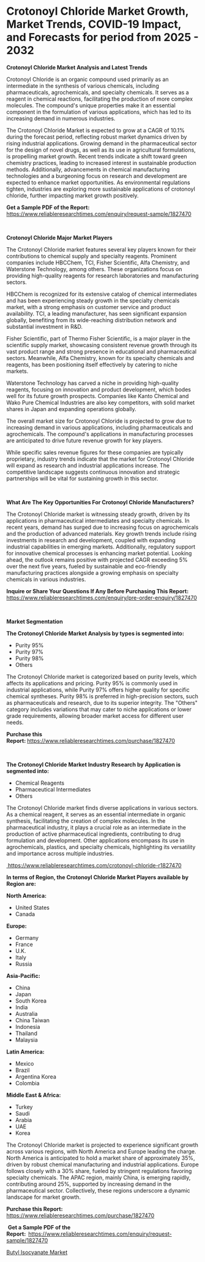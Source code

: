 <p><h1>Crotonoyl Chloride Market Growth, Market Trends, COVID-19 Impact, and Forecasts for period from 2025 - 2032</h1></p><p><strong>Crotonoyl Chloride Market Analysis and Latest Trends</strong></p>
<p><p>Crotonoyl Chloride is an organic compound used primarily as an intermediate in the synthesis of various chemicals, including pharmaceuticals, agrochemicals, and specialty chemicals. It serves as a reagent in chemical reactions, facilitating the production of more complex molecules. The compound's unique properties make it an essential component in the formulation of various applications, which has led to its increasing demand in numerous industries.</p><p>The Crotonoyl Chloride Market is expected to grow at a CAGR of 10.1% during the forecast period, reflecting robust market dynamics driven by rising industrial applications. Growing demand in the pharmaceutical sector for the design of novel drugs, as well as its use in agricultural formulations, is propelling market growth. Recent trends indicate a shift toward green chemistry practices, leading to increased interest in sustainable production methods. Additionally, advancements in chemical manufacturing technologies and a burgeoning focus on research and development are expected to enhance market opportunities. As environmental regulations tighten, industries are exploring more sustainable applications of crotonoyl chloride, further impacting market growth positively.</p></p>
<p><strong>Get a Sample PDF of the Report:&nbsp;</strong> <a href="https://www.reliableresearchtimes.com/enquiry/request-sample/1827470?utm_campaign=2189&utm_medium=2&utm_source=Github&utm_content=ia&utm_term=31012025&utm_id=crotonoyl-chloride">https://www.reliableresearchtimes.com/enquiry/request-sample/1827470</a></p>
<p>&nbsp;</p>
<p><strong>Crotonoyl Chloride Major Market Players</strong></p>
<p><p>The Crotonoyl Chloride market features several key players known for their contributions to chemical supply and specialty reagents. Prominent companies include HBCChem, TCI, Fisher Scientific, Alfa Chemistry, and Waterstone Technology, among others. These organizations focus on providing high-quality reagents for research laboratories and manufacturing sectors.</p><p>HBCChem is recognized for its extensive catalog of chemical intermediates and has been experiencing steady growth in the specialty chemicals market, with a strong emphasis on customer service and product availability. TCI, a leading manufacturer, has seen significant expansion globally, benefiting from its wide-reaching distribution network and substantial investment in R&D.</p><p>Fisher Scientific, part of Thermo Fisher Scientific, is a major player in the scientific supply market, showcasing consistent revenue growth through its vast product range and strong presence in educational and pharmaceutical sectors. Meanwhile, Alfa Chemistry, known for its specialty chemicals and reagents, has been positioning itself effectively by catering to niche markets.</p><p>Waterstone Technology has carved a niche in providing high-quality reagents, focusing on innovation and product development, which bodes well for its future growth prospects. Companies like Kanto Chemical and Wako Pure Chemical Industries are also key competitors, with solid market shares in Japan and expanding operations globally.</p><p>The overall market size for Crotonoyl Chloride is projected to grow due to increasing demand in various applications, including pharmaceuticals and agrochemicals. The compound's applications in manufacturing processes are anticipated to drive future revenue growth for key players.</p><p>While specific sales revenue figures for these companies are typically proprietary, industry trends indicate that the market for Crotonoyl Chloride will expand as research and industrial applications increase. The competitive landscape suggests continuous innovation and strategic partnerships will be vital for sustaining growth in this sector.</p></p>
<p>&nbsp;</p>
<p><strong>What Are The Key Opportunities For Crotonoyl Chloride Manufacturers?</strong></p>
<p><p>The Crotonoyl Chloride market is witnessing steady growth, driven by its applications in pharmaceutical intermediates and specialty chemicals. In recent years, demand has surged due to increasing focus on agrochemicals and the production of advanced materials. Key growth trends include rising investments in research and development, coupled with expanding industrial capabilities in emerging markets. Additionally, regulatory support for innovative chemical processes is enhancing market potential. Looking ahead, the outlook remains positive with projected CAGR exceeding 5% over the next five years, fueled by sustainable and eco-friendly manufacturing practices alongside a growing emphasis on specialty chemicals in various industries.</p></p>
<p><strong>Inquire or Share Your Questions If Any Before Purchasing This Report:</strong> <a href="https://www.reliableresearchtimes.com/enquiry/pre-order-enquiry/1827470?utm_campaign=2189&utm_medium=2&utm_source=Github&utm_content=ia&utm_term=31012025&utm_id=crotonoyl-chloride">https://www.reliableresearchtimes.com/enquiry/pre-order-enquiry/1827470</a></p>
<p>&nbsp;</p>
<p><strong>Market Segmentation</strong></p>
<p><strong>The Crotonoyl Chloride Market Analysis by types is segmented into:</strong></p>
<p><ul><li>Purity 95%</li><li>Purity 97%</li><li>Purity 98%</li><li>Others</li></ul></p>
<p><p>The Crotonoyl Chloride market is categorized based on purity levels, which affects its applications and pricing. Purity 95% is commonly used in industrial applications, while Purity 97% offers higher quality for specific chemical syntheses. Purity 98% is preferred in high-precision sectors, such as pharmaceuticals and research, due to its superior integrity. The "Others" category includes variations that may cater to niche applications or lower grade requirements, allowing broader market access for different user needs.</p></p>
<p><strong>Purchase this Report:&nbsp;</strong><a href="https://www.reliableresearchtimes.com/purchase/1827470?utm_campaign=2189&utm_medium=2&utm_source=Github&utm_content=ia&utm_term=31012025&utm_id=crotonoyl-chloride">https://www.reliableresearchtimes.com/purchase/1827470</a></p>
<p>&nbsp;</p>
<p><strong>The Crotonoyl Chloride Market Industry Research by Application is segmented into:</strong></p>
<p><ul><li>Chemical Reagents</li><li>Pharmaceutical Intermediates</li><li>Others</li></ul></p>
<p><p>The Crotonoyl Chloride market finds diverse applications in various sectors. As a chemical reagent, it serves as an essential intermediate in organic synthesis, facilitating the creation of complex molecules. In the pharmaceutical industry, it plays a crucial role as an intermediate in the production of active pharmaceutical ingredients, contributing to drug formulation and development. Other applications encompass its use in agrochemicals, plastics, and specialty chemicals, highlighting its versatility and importance across multiple industries.</p></p>
<p><a href="https://www.reliableresearchtimes.com/crotonoyl-chloride-r1827470?utm_campaign=2189&utm_medium=2&utm_source=Github&utm_content=ia&utm_term=31012025&utm_id=crotonoyl-chloride">&nbsp;https://www.reliableresearchtimes.com/crotonoyl-chloride-r1827470</a></p>
<p><strong>In terms of Region, the Crotonoyl Chloride Market Players available by Region are:</strong></p>
<p>
    <p> <strong> North America: </strong>
        <ul>
            <li>United States</li>
            <li>Canada</li>
        </ul>
        </p> 
    <p> <strong> Europe: </strong>
        <ul>
            <li>Germany</li>
            <li>France</li>
            <li>U.K.</li>
            <li>Italy</li>
            <li>Russia</li>
        </ul>
        </p> 
    <p> <strong> Asia-Pacific: </strong>
        <ul>
            <li>China</li>
            <li>Japan</li>
            <li>South Korea</li>
            <li>India</li>
            <li>Australia</li>
            <li>China Taiwan</li>
            <li>Indonesia</li>
            <li>Thailand</li>
            <li>Malaysia</li>
        </ul>
        </p> 
    <p> <strong> Latin America: </strong>
        <ul>
            <li>Mexico</li>
            <li>Brazil</li>
            <li>Argentina Korea</li>
            <li>Colombia</li>
        </ul>
        </p> 
    <p> <strong> Middle East & Africa: </strong>
        <ul>
            <li>Turkey</li>
            <li>Saudi</li>
            <li>Arabia</li>
            <li>UAE</li>
            <li>Korea</li>
        </ul>
    </p>
    </p>
<p><p>The Crotonoyl Chloride market is projected to experience significant growth across various regions, with North America and Europe leading the charge. North America is anticipated to hold a market share of approximately 35%, driven by robust chemical manufacturing and industrial applications. Europe follows closely with a 30% share, fueled by stringent regulations favoring specialty chemicals. The APAC region, mainly China, is emerging rapidly, contributing around 25%, supported by increasing demand in the pharmaceutical sector. Collectively, these regions underscore a dynamic landscape for market growth.</p></p>
<p><strong>Purchase this Report: </strong><a href="https://www.reliableresearchtimes.com/purchase/1827470?utm_campaign=2189&utm_medium=2&utm_source=Github&utm_content=ia&utm_term=31012025&utm_id=crotonoyl-chloride">https://www.reliableresearchtimes.com/purchase/1827470</a></p>
<p>&nbsp;<strong>Get a Sample PDF of the Report:&nbsp;&nbsp;</strong><a href="https://www.reliableresearchtimes.com/enquiry/request-sample/1827470?utm_campaign=2189&utm_medium=2&utm_source=Github&utm_content=ia&utm_term=31012025&utm_id=crotonoyl-chloride">https://www.reliableresearchtimes.com/enquiry/request-sample/1827470</a></p>
<p><strong></strong></p>
<p><p><a href="https://github.com/NargisHussain75/Market-Research-Report-List-1/blob/main/butyl-isocyanate-market.md?utm_campaign=2189&utm_medium=2&utm_source=Github&utm_content=ia&utm_term=31012025&utm_id=crotonoyl-chloride">Butyl Isocyanate Market</a></p></p>